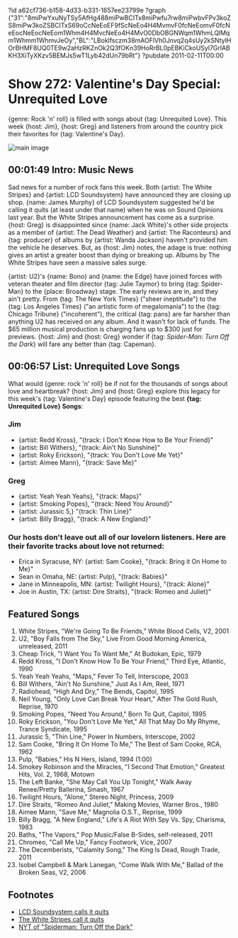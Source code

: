?id a62cf736-b158-4d33-b331-1657ee23799e
?graph {"31":"8miPwYxuNyTSy5AfHg488miPwBCITx8miPwfu7rw8miPwbvFPv3koZS8miPw3koZSBCITxS69oCcNeEoEF9fScNeEo4H4MvmvF0fcNeEomvF0fcNeEocNeEocNeEom1Whm4H4MvcNeEo4H4MvO0DbOBGNWqm1WhmLQlMqm1Whmm1WhmvJeOy","BL":"LBoklfsczm38mAOFlVh0Jnvq2q4sUy2kSNtylHOrBHMF8UQ0TE9w2aHzRKZnOk2Q3fOKn39HoRrBL0pEBKiCkoUSyl7GrlABKH3XiTyXKzv5BEMJs5wT1Lyb42dUn79bRt"}
?pubdate 2011-02-11T00:00

# Show 272: Valentine's Day Special: Unrequited Love
{genre: Rock 'n' roll} is filled with songs about {tag: Unrequited Love}. This week {host: Jim}, {host: Greg} and listeners from around the country pick their favorites for {tag: Valentine's Day}.

![main image](https://static.soundopinions.org/images/2011/unrequited.jpg)

## 00:01:49 Intro: Music News
Sad news for a number of rock fans this week. Both {artist: The White Stripes} and {artist: LCD Soundsystem} have announced they are closing up shop. {name: James Murphy} of LCD Soundsystem suggested he'd be calling it quits (at least under that name) when he was on Sound Opinions last year. But the White Stripes announcement has come as a surprise. {host: Greg} is disappointed since {name: Jack White}'s other side projects as a member of {artist: The Dead Weather} and {artist: The Raconteurs} and {tag: producer} of albums by {artist: Wanda Jackson} haven't provided him the vehicle he deserves. But, as {host: Jim} notes, the adage is true: nothing gives an artist a greater boost than dying or breaking up. Albums by The White Stripes have seen a massive sales surge.

{artist: U2}'s {name: Bono} and {name: the Edge} have joined forces with veteran theater and film director {tag: Julie Taymor} to bring {tag: Spider-Man} to the {place: Broadway} stage. The early reviews are in, and they ain't pretty. From {tag: The New York Times} ("sheer ineptitude") to the {tag: Los Angeles Times} ("an artistic form of megalomania") to the {tag: Chicago Tribune} ("incoherent"), the critical {tag: pans} are far harsher than anything U2 has received on any album. And it wasn't for lack of funds. The $65 million musical production is charging fans up to $300 just for previews. {host: Jim} and {host: Greg} wonder if {tag: *Spider-Man: Turn Off the Dark*} will fare any better than {tag: Capeman}.

## 00:06:57 List: Unrequited Love Songs
What would {genre: rock 'n' roll} be if not for the thousands of songs about love and heartbreak? {host: Jim} and {host: Greg} explore this legacy for this week's {tag: Valentine's Day} episode featuring the best **{tag: Unrequited Love} Songs**:

### Jim
- {artist: Redd Kross}, "{track: I Don't Know How to Be Your Friend}"
- {artist: Bill Withers}, "{track: Ain't No Sunshine}" 
- {artist: Roky Erickson}, "{track: You Don't Love Me Yet}"
- {artist: Aimee Mann}, "{track: Save Me}"

### Greg
- {artist: Yeah Yeah Yeahs}, "{track: Maps}" 
- {artist: Smoking Popes}, "{track: Need You Around}" 
- {artist: Jurassic 5,} "{track: Thin Line}" 
- {artist: Billy Bragg}, "{track: A New England}"

### Our hosts don't leave out all of our lovelorn listeners. Here are their favorite tracks about love not returned:
- Erica in Syracuse, NY: {artist: Sam Cooke}, "{track: Bring it On Home to Me}"
- Sean in Omaha, NE: {artist: Pulp}, "{track: Babies}"
- Jane in Minneapolis, MN: {artist: Twilight Hours}, "{track: Alone}"
- Joe in Austin, TX: {artist: Dire Straits}, "{track: Romeo and Juliet}"


## Featured Songs
1. White Stripes, "We're Going To Be Friends," White Blood Cells, V2, 2001
2. U2, "Boy Falls from The Sky," Live From Good Morning America, unreleased, 2011
3. Cheap Trick, "I Want You To Want Me," At Budokan, Epic, 1979
4. Redd Kross, "I Don't Know How To Be Your Friend," Third Eye, Atlantic, 1990
5. Yeah Yeah Yeahs, "Maps," Fever To Tell, Interscope, 2003
6. Bill Withers, "Ain't No Sunshine," Just As I Am, Reel, 1971
7. Radiohead, "High And Dry," The Bends, Capitol, 1995
8. Neil Young, "Only Love Can Break Your Heart," After The Gold Rush, Reprise, 1970
9. Smoking Popes, "Need You Around," Born To Quit, Capitol, 1995
10. Roky Erickson, "You Don't Love Me Yet," All That May Do My Rhyme, Trance Syndicate, 1995
11. Jurassic 5, "Thin Line," Power In Numbers, Interscope, 2002
12. Sam Cooke, "Bring It On Home To Me," The Best of Sam Cooke, RCA, 1962
13. Pulp, "Babies," His N Hers, Island, 1994 (1:00)
14. Smokey Robinson and the Miracles, "I Second That Emotion," Greatest Hits, Vol. 2, 1968, Motown
15. The Left Banke, "She May Call You Up Tonight," Walk Away Renee/Pretty Ballerina, Smash, 1967
16. Twilight Hours, "Alone," Stereo Night, Princess, 2009
17. Dire Straits, "Romeo And Juliet," Making Movies, Warner Bros., 1980
18. Aimee Mann, "Save Me," Magnolia O.S.T., Reprise, 1999
19. Billy Bragg, "A New England," Life's A Riot With Spy Vs. Spy, Charisma, 1983
20. Baths, "The Vapors," Pop Music/False B-Sides, self-released, 2011
21. Chromeo, "Call Me Up," Fancy Footwork, Vice, 2007
22. The Decemberists, "Calamity Song," The King Is Dead, Rough Trade, 2011
23. Isobel Campbell & Mark Lanegan, "Come Walk With Me," Ballad of the Broken Seas, V2, 2006

## Footnotes
- [LCD Soundsystem calls it quits](http://www.billboard.com/articles/news/473213/lcd-soundsystem-to-retire-after-april-madison-square-garden-show)
- [The White Stripes call it quits](http://metrotimes.com/music/white-stripes-1999-2011-1.1101931)
- [NYT of "Spiderman: Turn Off the Dark"](http://www.nytimes.com/2011/03/14/theater/spider-man-a-superlative-for-all-the-wrong-reasons.html?_r=0)
